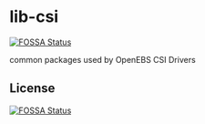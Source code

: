 # lib-csi
[![FOSSA Status](https://app.fossa.com/api/projects/git%2Bgithub.com%2Fopenebs%2Flib-csi.svg?type=shield)](https://app.fossa.com/projects/git%2Bgithub.com%2Fopenebs%2Flib-csi?ref=badge_shield)

common packages used by OpenEBS CSI Drivers


## License
[![FOSSA Status](https://app.fossa.com/api/projects/git%2Bgithub.com%2Fopenebs%2Flib-csi.svg?type=large)](https://app.fossa.com/projects/git%2Bgithub.com%2Fopenebs%2Flib-csi?ref=badge_large)